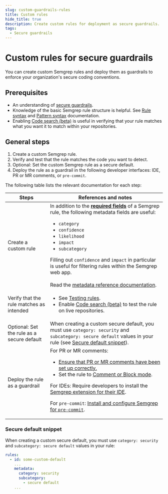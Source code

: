 ```yaml
---
slug: custom-guardrails-rules
title: Custom rules
hide_title: true
description: Create custom rules for deployment as secure guardrails.
tags:
  - Secure guardrails
---
```


# Custom rules for secure guardrails

You can create custom Semgrep rules and deploy them as guardrails to enforce your organization's secure coding conventions.

## Prerequisites

- An understanding of [secure guardrails](/secure-guardrails/secure-guardrails-in-semgrep).
- Knowledge of the basic Semgrep rule structure is helpful. See [Rule syntax](/writing-rules/rule-syntax) and [Pattern syntax](/writing-rules/pattern-syntax) documentation.
- Enabling [Code search (beta)](/semgrep-code/editor#code-search-beta) is useful in verifying that your rule matches what you want it to match within your repositories.

## General steps

1. Create a custom Semgrep rule.
1. Verify and test that the rule matches the code you want to detect.
1. Optional: Set the custom Semgrep rule as a secure default.
1. Deploy the rule as a guardrail in the following developer interfaces: IDE, PR or MR comments, or `pre-commit`.

The following table lists the relevant documentation for each step:

| Steps | References and notes |
| -------  | ------ |
| Create a custom rule | In addition to the **[required fields](/writing-rules/rule-syntax#required)** of a Semgrep rule, the following metadata fields are useful: <ul><li>`category`</li><li>`confidence`</li><li>`likelihood`</li><li>`impact`</li><li>`subcategory`</li></ul>Filling out `confidence` and `impact` in particular is useful for filtering rules within the Semgrep web app.<br /><br />Read the [metadata reference documentation](/contributing/contributing-to-semgrep-rules-repository#including-fields-required-by-security-category). |
| Verify that the rule matches as intended         |  <ul><li>See [Testing rules](/writing-rules/testing-rules).</li><li>Enable [Code search (beta)](/semgrep-code/editor#code-search-beta) to test the rule on live repositories.</li></ul>      |
| Optional: Set the rule as a secure default        | When creating a custom secure default, you must use `category: security` and `subcategory: secure default` values in your rule (see [Secure default snippet](#secure-default-snippet)). |
| Deploy the rule as a guardrail         |  For PR or MR comments: <ul><li>[Ensure that PR or MR comments have been set up correctly.](/category/pr-or-mr-comments)</li><li>Set the rule to [Comment or Block mode](/semgrep-code/policies#block-a-pr-or-mr-through-rule-modes).</li></ul><p>For IDEs: Require developers to install the [Semgrep extension for their IDE](/extensions/overview).</p><p>For `pre-commit`: [Install and configure Semgrep for `pre-commit`](/extensions/overview#pre-commit).</p> |


### Secure default snippet

When creating a custom secure default, you must use `category: security` and `subcategory: secure default`  values in your rule:

```yaml
rules:
  - id: some-custom-default
    ...
    metadata:
      category: security
      subcategory:
        - secure default
    ...
```
